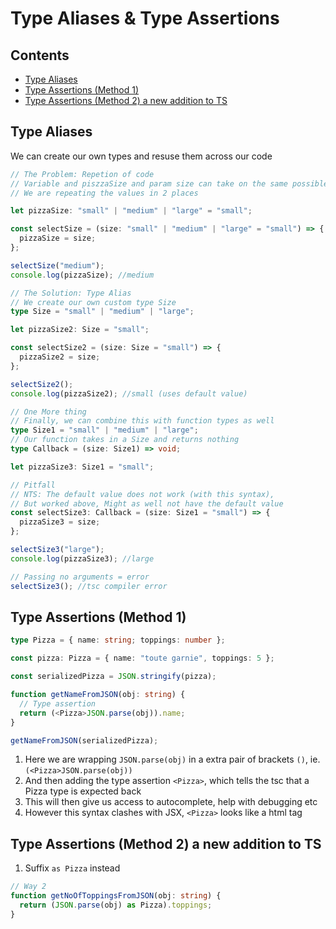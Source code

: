 # Type Aliases & Type Assertions

## Contents

* [Type Aliases](5-type-aliases-and-assertions.md#type-aliases)
* [Type Assertions (Method 1)](5-type-aliases-and-assertions.md#type-assertions-method-1)
* [Type Assertions (Method 2) a new addition to TS](5-type-aliases-and-assertions.md#type-assertions-method-2-a-new-addition-to-ts)

## Type Aliases

We can create our own types and resuse them across our code

```ts
// The Problem: Repetion of code
// Variable and piszzaSize and param size can take on the same possible values
// We are repeating the values in 2 places

let pizzaSize: "small" | "medium" | "large" = "small";

const selectSize = (size: "small" | "medium" | "large" = "small") => {
  pizzaSize = size;
};

selectSize("medium");
console.log(pizzaSize); //medium

// The Solution: Type Alias
// We create our own custom type Size
type Size = "small" | "medium" | "large";

let pizzaSize2: Size = "small";

const selectSize2 = (size: Size = "small") => {
  pizzaSize2 = size;
};

selectSize2();
console.log(pizzaSize2); //small (uses default value)

// One More thing
// Finally, we can combine this with function types as well
type Size1 = "small" | "medium" | "large";
// Our function takes in a Size and returns nothing
type Callback = (size: Size1) => void;

let pizzaSize3: Size1 = "small";

// Pitfall
// NTS: The default value does not work (with this syntax),
// But worked above, Might as well not have the default value
const selectSize3: Callback = (size: Size1 = "small") => {
  pizzaSize3 = size;
};

selectSize3("large");
console.log(pizzaSize3); //large

// Passing no arguments = error
selectSize3(); //tsc compiler error
```

## Type Assertions (Method 1)

```ts
type Pizza = { name: string; toppings: number };

const pizza: Pizza = { name: "toute garnie", toppings: 5 };

const serializedPizza = JSON.stringify(pizza);

function getNameFromJSON(obj: string) {
  // Type assertion
  return (<Pizza>JSON.parse(obj)).name;
}

getNameFromJSON(serializedPizza);
```

1. Here we are wrapping `JSON.parse(obj)` in a extra pair of brackets `()`, ie. `(<Pizza>JSON.parse(obj))`
2. And then adding the type assertion `<Pizza>`, which tells the tsc that a Pizza type is expected back
3. This will then give us access to autocomplete, help with debugging etc
4. However this syntax clashes with JSX, `<Pizza>` looks like a html tag

## Type Assertions (Method 2) a new addition to TS

1. Suffix `as Pizza` instead

```ts
// Way 2
function getNoOfToppingsFromJSON(obj: string) {
  return (JSON.parse(obj) as Pizza).toppings;
}
```
